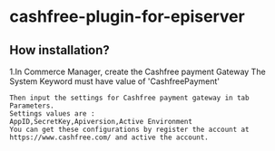 # cashfree-plugin-for-episerver
## How installation?
1.In Commerce Manager, create the Cashfree payment Gateway
	The System Keyword must have value of 'CashfreePayment'

	Then input the settings for Cashfree payment gateway in tab Parameters.
	Settings values are :
	AppID,SecretKey,Apiversion,Active Environment
	You can get these configurations by register the account at https://www.cashfree.com/ and active the account.
